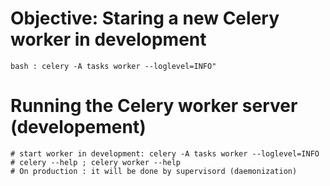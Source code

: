 # Objective: Staring a new Celery worker in development


```
bash : celery -A tasks worker --loglevel=INFO" 
```

# Running the Celery worker server (developement)
    # start worker in development: celery -A tasks worker --loglevel=INFO
    # celery --help ; celery worker --help
    # On production : it will be done by supervisord (daemonization)
